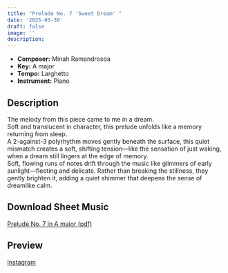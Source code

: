 ```yaml
---
title: "Prelude No. 7 'Sweet Dream' "
date: '2025-03-30'
draft: false
image: ''
description:
---
```


- **Composer:** Minah Ramandrosoa
- **Key:** A major
- **Tempo:** Larghetto
- **Instrument:** Piano

<!--more-->
## Description

The melody from this piece came to me in a dream. <br>
Soft and translucent in character, this prelude unfolds like a memory returning from sleep. <br>
A 2-against-3 polyrhythm moves gently beneath the surface, this quiet mismatch creates a soft, shifting tension—like the sensation of just waking, when a dream still lingers at the edge of memory. <br>
Soft, flowing runs of notes drift through the music like glimmers of early sunlight—fleeting and delicate. Rather than breaking the stillness, they gently brighten it, adding a quiet shimmer that deepens the sense of dreamlike calm.

 ## Download Sheet Music

[Prelude No. 7 in A major (pdf)](/pdfs/Prelude%20No.7%20in%20Amajor.pdf)

 ## Preview 
 
[Instagram](https://www.instagram.com/p/DH09DgQC-VE/)